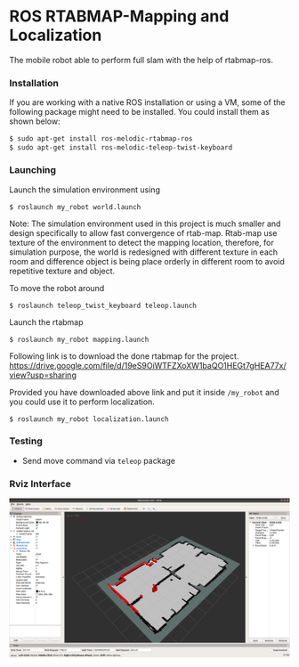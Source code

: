 # ROS RTABMAP-Mapping and Localization
The mobile robot able to perform full slam with the help of rtabmap-ros.

### Installation
If you are working with a native ROS installation or using a VM, some of the following package might need to be installed. You could install them as shown below:
```
$ sudo apt-get install ros-melodic-rtabmap-ros
$ sudo apt-get install ros-melodic-teleop-twist-keyboard
```

### Launching
Launch the simulation environment using 
```
$ roslaunch my_robot world.launch
``` 
Note: 
The simulation environment used in this project is much smaller and design specifically to allow fast convergence of rtab-map.
Rtab-map use texture of the environment to detect the mapping location, therefore, for simulation purpose, the world is redesigned with different texture in each room and difference object is being place orderly in different room to avoid repetitive texture and object.

To move the robot around
```
$ roslaunch teleop_twist_keyboard teleop.launch
``` 

Launch the rtabmap
```
$ roslaunch my_robot mapping.launch
```

Following link is to download the done rtabmap for the project.
https://drive.google.com/file/d/19eS9OiWTFZXoXW1baQO1HEGt7gHEA77x/view?usp=sharing


Provided you have downloaded above link and put it inside `/my_robot` and you could use it to perform localization.
```
$ roslaunch my_robot localization.launch
```

### Testing
- Send move command via `teleop` package

### Rviz Interface
![](https://github.com/angcx1997/SLAM_Mapping/blob/main/img/rtab_localization.png)
